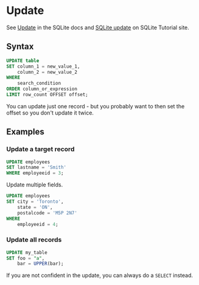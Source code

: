 # Update

See [Update](https://sqlite.org/lang_update.html) in the SQLite docs and [SQLite update](https://www.sqlitetutorial.net/sqlite-update/) on SQLite Tutorial site.


## Syntax

```sql
UPDATE table
SET column_1 = new_value_1,
    column_2 = new_value_2
WHERE
    search_condition
ORDER column_or_expression
LIMIT row_count OFFSET offset;
```

You can update just one record - but you probably want to then set the offset so you don't update it twice.


## Examples

### Update a target record

```sql
UPDATE employees
SET lastname = 'Smith'
WHERE employeeid = 3;
```

Update multiple fields.

```sql
UPDATE employees
SET city = 'Toronto',
    state = 'ON',
    postalcode = 'M5P 2N7'
WHERE
    employeeid = 4;
```


### Update all records


```sql
UPDATE my_table
SET foo = "a",
    bar = UPPER(bar);
```

If you are not confident in the update, you can always do a `SELECT` instead.
